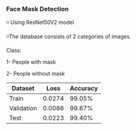  
 ### Face Mask Detection

◽ Using ResNet50V2 model

◽The database consists of 2 categories of images.

Class:

1- People with mask

2- People without mask

| Dataset       | Loss        | Accuracy |
| -------       | ---         | ---      |
| Train         |     0.0274  | 99.05%    | 
| Validation    |    0.0086   | 99.87%    | 
| Test          |    0.0223   | 99.40%    | 



